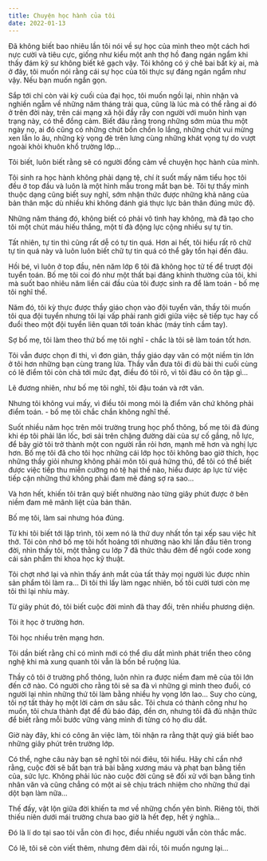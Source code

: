 ```yaml
---
title: Chuyện học hành của tôi
date: 2022-01-13
---
```

Đã không biết bao nhiêu lần tôi nói về sự học của mình theo một cách hơi nực cười và tiêu cực, giống như kiểu một anh thợ hồ đang ngán ngẩm khi thấy đám kỹ sư không biết kê gạch vậy. Tôi không có ý chê bai bất kỳ ai, mà ở đây, tôi muốn nói rằng cái sự học của tôi thực sự đáng ngán ngẩm như vậy. Nếu bạn muốn ngắn gọn.

Sắp tới chỉ còn vài kỳ cuối của đại học, tôi muốn ngồi lại, nhìn nhận và nghiền ngẫm về những năm tháng trải qua, cũng là lúc mà có thể rằng ai đó ở trên đời này, trên cái mạng xã hội đầy rẫy con người với muôn hình vạn trạng này, có thể đồng cảm. Biết đâu rằng trong những sớm mùa thu một ngày nọ, ai đó cũng có những chút bồn chồn lo lắng, những chút vui mừng xen lẫn lo âu, những kỳ vọng đè trên lưng cùng những khát vọng tự do vượt ngoài khỏi khuôn khổ trường lớp...

Tôi biết, luôn biết rằng sẽ có người đồng cảm về chuyện học hành của mình.

Tôi sinh ra học hành không phải dạng tệ, chí ít suốt mấy năm tiểu học tôi đều ở top đầu và luôn là một hình mẫu trong mắt bạn bè. Tôi tự thấy mình thuộc dạng cũng biết suy nghĩ, sớm nhận thức được những khả năng của bản thân mặc dù nhiều khi không đánh giá thực lực bản thân đúng mức độ.

Những năm tháng đó, không biết có phải vô tình hay không, mà đã tạo cho tôi một chút máu hiếu thắng, một tí đà động lực cộng nhiều sự tự tin.

Tất nhiên, tự tin thì cũng rất dễ có tự tin quá. Hơn ai hết, tôi hiểu rất rõ chữ tự tin quá này và luôn luôn biết chữ tự tin quá có thể gây tổn hại đến đâu.

Hồi bé, vì luôn ở top đầu, nên năm lớp 6 tôi đã không học tử tế để trượt đội tuyển toán. Bố mẹ tôi coi đó như một thất bại đáng khinh thường của tôi, khi mà suốt bao nhiêu năm liền cái đầu của tôi được sinh ra để làm toán - bố mẹ tôi nghĩ thế.

Năm đó, tôi kỳ thực được thầy giáo chọn vào đội tuyển văn, thầy tôi muốn tôi qua đội tuyển nhưng tôi lại vấp phải ranh giới giữa việc sẽ tiếp tục hay cố đuổi theo một đội tuyển liên quan tới toán khác (máy tính cầm tay).

Sợ bố mẹ, tôi làm theo thứ bố mẹ tôi nghĩ - chắc là tôi sẽ làm toán tốt hơn.

Tôi vẫn được chọn đi thi, vì đơn giản, thầy giáo dạy văn có một niềm tin lớn ở tôi hơn những bạn cùng trang lứa. Thầy vẫn đưa tôi đi dù bài thi cuối cùng có lẽ điểm tôi còn chả tới mức đạt, điều đó tôi rõ, vì tôi đâu có ôn tập gì...

Lẽ đương nhiên, như bố mẹ tôi nghĩ, tôi đậu toán và rớt văn.

Nhưng tôi không vui mấy, vì điều tôi mong mỏi là điểm văn chứ không phải điểm toán. - bố mẹ tôi chắc chắn không nghĩ thế.

Suốt nhiều năm học trên môi trường trung học phổ thông, bố mẹ tôi đã đúng khi ép tôi phải lăn lốc, bơi sải trên chặng đường dài của sự cố gắng, nỗ lực, để bây giờ tôi trở thành một con người rắn rỏi hơn, mạnh mẽ hơn và nghị lực hơn. Bố mẹ tôi đã cho tôi học những cái lớp học tôi không bao giờ thích, học những thầy giỏi nhưng không phải môn tôi quá hứng thú, để tôi có thể biết được việc tiếp thu miễn cưỡng nó tệ hại thế nào, hiểu được áp lực từ việc tiếp cận những thứ không phải đam mê đáng sợ ra sao...

Và hơn hết, khiến tôi trân quý biết nhường nào từng giây phút được ở bên niềm đam mê mãnh liệt của bản thân.

Bố mẹ tôi, làm sai nhưng hóa đúng.

Từ khi tôi biết tới lập trình, tôi xem nó là thứ duy nhất tồn tại xếp sau việc hít thở. Tôi còn nhớ bố mẹ tôi hốt hoảng tới nhường nào khi lần đầu tiên trong đời, nhìn thấy tôi, một thằng cu lớp 7 đã thức thâu đêm để ngồi code xong cái sản phẩm thi khoa học kỹ thuật.

Tôi chợt nhớ lại và nhìn thấy ánh mắt của tất thảy mọi người lúc được nhìn sản phẩm tôi làm ra... Dì tôi thì lấy làm ngạc nhiên, bố tôi cười tươi còn mẹ tôi thì lại nhíu mày.

Từ giây phút đó, tôi biết cuộc đời mình đã thay đổi, trên nhiều phương diện.

Tôi ít học ở trường hơn.

Tôi học nhiều trên mạng hơn.

Tôi dần biết rằng chỉ có mình mới có thể dìu dắt mình phát triển theo công nghệ khi mà xung quanh tôi vẫn là bốn bề ruộng lúa.

Thầy cô tôi ở trường phổ thông, luôn nhìn ra được niềm đam mê của tôi lớn đến cỡ nào. Có người cho rằng tôi sẽ sa đà vì những gì mình theo đuổi, có người lại nhìn những thứ tôi làm bằng nhiều hy vọng lớn lao... Suy cho cùng, tôi nợ tất thảy họ một lời cảm ơn sâu sắc. Tôi chưa có thành công như họ muốn, tôi chưa thành đạt để đủ báo đáp, đền ơn, nhưng tôi đã đủ nhận thức để biết rằng mỗi bước vững vàng mình đi từng có họ dìu dắt.

Giờ này đây, khi có công ăn việc làm, tôi nhận ra rằng thật quý giá biết bao những giây phút trên trường lớp.

Có thể, nghe câu này bạn sẽ nghĩ tôi nói điêu, tôi hiểu. Hãy chỉ cần nhớ rằng, cuộc đời sẽ bắt bạn trả bài bằng xương máu và phạt bạn bằng tiền của, sức lực. Không phải lúc nào cuộc đời cũng sẽ đối xử với bạn bằng tình nhân văn và cũng chẳng có một ai sẽ chịu trách nhiệm cho những thứ dại dột bạn làm nữa...

Thế đấy, vật lộn giữa đời khiến ta mơ về những chốn yên bình. Riêng tôi, thời thiếu niên dưới mái trường chưa bao giờ là hết đẹp, hết ý nghĩa...

Đó là lí do tại sao tôi vẫn còn đi học, điều nhiều người vẫn còn thắc mắc.

Có lẽ, tôi sẽ còn viết thêm, nhưng đêm dài rồi, tôi muốn ngưng lại...